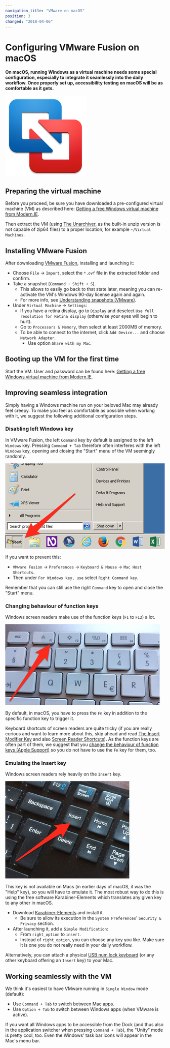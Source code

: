 ```yaml
---
navigation_title: "VMware on macOS"
position: 3
changed: "2018-04-06"
---
```


# Configuring VMware Fusion on macOS

**On macOS, running Windows as a virtual machine needs some special configuration, especially to integrate it seamlessly into the daily workflow. Once properly set up, accessibility testing on macOS will be as comfortable as it gets.**

![VMware Fusion logo](_media/vmware-fusion-logo.png)

## Preparing the virtual machine

Before you proceed, be sure you have downloaded a pre-configured virtual machine (VM) as described here: [Getting a free Windows virtual machine from Modern.IE](/setup/windows/modern-ie).

Then extract the VM (using [The Unarchiver](http://wakaba.c3.cx/s/apps/unarchiver.html), as the built-in unzip version is not capable of zip64 files) to a proper location, for example `~/Virtual Machines`.

## Installing VMware Fusion

After downloading [VMware Fusion](http://www.vmware.com/ch/products/fusion), installing and launching it:

- Choose `File` -> `Import`, select the `*.ovf` file in the extracted folder and confirm.
- Take a snapshot (`Command + Shift + S`).
    - This allows to easily go back to that state later, meaning you can re-activate the VM's Windows 90-day license again and again.
    - For more info, see [Understanding snapshots (VMware)](https://kb.vmware.com/s/article/1014509).
- Under `Virtual Machine` -> `Settings`:
    - If you have a retina display, go to `Display` and deselect `Use full resolution for Retina display` (otherwise your eyes will begin to hurt).
    - Go to `Processors & Memory`, then select at least 2000MB of memory.
    - To be able to connect to the internet, click `Add Device...` and choose `Network Adapter`.
        - Use option `Share with my Mac`.

## Booting up the VM for the first time

Start the VM. User and password can be found here: [Getting a free Windows virtual machine from Modern.IE](/setup/windows/modern-ie).

## Improving seamless integration

Simply having a Windows machine run on your beloved Mac may already feel creepy. To make you feel as comfortable as possible when working with it, we suggest the following additional configuration steps.

### Disabling left Windows key

In VMware Fusion, the left `Command` key by default is assigned to the left `Windows` key. Pressing `Command + Tab` therefore often interferes with the left `Windows` key, opening and closing the "Start" menu of the VM seemingly randomly.

![Opened Windows 7 start menu](_media/opened-windows-7-start-menu.png)

If you want to prevent this:

- `VMware Fusion` -> `Preferences` -> `Keyboard & Mouse` -> `Mac Host Shortcuts`.
- Then under `For Windows key, use` select `Right Command key`.

Remember that you can still use the right `Command` key to open and close the "Start" menu.

### Changing behaviour of function keys

Windows screen readers make use of the function keys (`F1` to `F12`) a lot.

![Function keys on a keyboard](_media/function-keys-on-a-keyboard.png)

By default, in macOS, you have to press the `Fn` key in addition to the specific function key to trigger it.

Keyboard shortcuts of screen readers are quite tricky (if you are really curious and want to learn more about this, skip ahead and read [The Insert Modifier Key](/knowledge/screen-readers/desktop/insert-modifier-key) and also [Screen Reader Shortcuts](/knowledge/screen-readers/desktop/screenreader-shortcuts)). As the function keys are often part of them, we suggest that you [change the behaviour of function keys (Apple Support)](https://support.apple.com/en-us/HT204436) so you do not have to use the `Fn` key for them, too.

### Emulating the Insert key

Windows screen readers rely heavily on the `Insert` key.

![Insert key on a keyboard](_media/insert-key-on-a-keyboard.png)

This key is not available on Macs (in earlier days of macOS, it was the "Help" key), so you will have to emulate it. The most robust way to do this is using the free software Karabiner-Elements which translates any given key to any other in macOS.

- Download [Karabiner-Elements](https://pqrs.org/osx/karabiner/) and install it.
    - Be sure to allow its execution in the `System Preferences`' `Security & Privacy` section.
- After launching it, add a `Simple Modification`:
    - From `right_option` to `insert`.
    - Instead of `right_option`, you can choose any key you like. Make sure it is one you do not really need in your daily workflow.

Alternatively, you can attach a physical [USB num lock keyboard](http://lmgtfy.com/?q=USB+num+lock+keyboard) (or any other keyboard offering an `Insert` key) to your Mac.

## Working seamlessly with the VM

We think it's easiest to have VMware running in `Single Window` mode (default):

- Use `Command + Tab` to switch between Mac apps.
- Use `Option + Tab` to switch between Windows apps (when VMware is active).

If you want all Windows apps to be accessible from the Dock (and thus also in the application switcher when pressing `Command + Tab`), the "Unity" mode is pretty cool, too. Even the Windows' task bar icons will appear in the Mac's menu bar.
